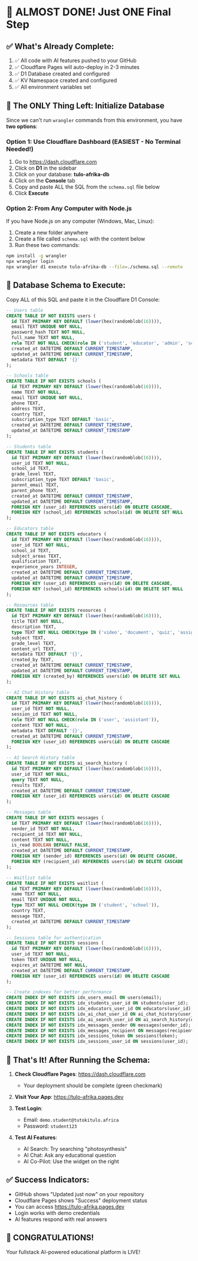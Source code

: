 # 🎉 ALMOST DONE! Just ONE Final Step

## ✅ What's Already Complete:
1. ✅ All code with AI features pushed to your GitHub
2. ✅ Cloudflare Pages will auto-deploy in 2-3 minutes
3. ✅ D1 Database created and configured
4. ✅ KV Namespace created and configured
5. ✅ All environment variables set

## 🔴 The ONLY Thing Left: Initialize Database

Since we can't run `wrangler` commands from this environment, you have **two options**:

### Option 1: Use Cloudflare Dashboard (EASIEST - No Terminal Needed!)

1. Go to https://dash.cloudflare.com
2. Click on **D1** in the sidebar
3. Click on your database: **tulo-afrika-db**
4. Click on the **Console** tab
5. Copy and paste ALL the SQL from the `schema.sql` file below
6. Click **Execute**

### Option 2: From Any Computer with Node.js

If you have Node.js on any computer (Windows, Mac, Linux):

1. Create a new folder anywhere
2. Create a file called `schema.sql` with the content below
3. Run these two commands:
```bash
npm install -g wrangler
npx wrangler login
npx wrangler d1 execute tulo-afrika-db --file=./schema.sql --remote
```

## 📄 Database Schema to Execute:

Copy ALL of this SQL and paste it in the Cloudflare D1 Console:

```sql
-- Users table
CREATE TABLE IF NOT EXISTS users (
  id TEXT PRIMARY KEY DEFAULT (lower(hex(randomblob(16)))),
  email TEXT UNIQUE NOT NULL,
  password_hash TEXT NOT NULL,
  full_name TEXT NOT NULL,
  role TEXT NOT NULL CHECK(role IN ('student', 'educator', 'admin', 'school')),
  created_at DATETIME DEFAULT CURRENT_TIMESTAMP,
  updated_at DATETIME DEFAULT CURRENT_TIMESTAMP,
  metadata TEXT DEFAULT '{}'
);

-- Schools table
CREATE TABLE IF NOT EXISTS schools (
  id TEXT PRIMARY KEY DEFAULT (lower(hex(randomblob(16)))),
  name TEXT NOT NULL,
  email TEXT UNIQUE NOT NULL,
  phone TEXT,
  address TEXT,
  country TEXT,
  subscription_type TEXT DEFAULT 'basic',
  created_at DATETIME DEFAULT CURRENT_TIMESTAMP,
  updated_at DATETIME DEFAULT CURRENT_TIMESTAMP
);

-- Students table
CREATE TABLE IF NOT EXISTS students (
  id TEXT PRIMARY KEY DEFAULT (lower(hex(randomblob(16)))),
  user_id TEXT NOT NULL,
  school_id TEXT,
  grade_level TEXT,
  subscription_type TEXT DEFAULT 'basic',
  parent_email TEXT,
  parent_phone TEXT,
  created_at DATETIME DEFAULT CURRENT_TIMESTAMP,
  updated_at DATETIME DEFAULT CURRENT_TIMESTAMP,
  FOREIGN KEY (user_id) REFERENCES users(id) ON DELETE CASCADE,
  FOREIGN KEY (school_id) REFERENCES schools(id) ON DELETE SET NULL
);

-- Educators table
CREATE TABLE IF NOT EXISTS educators (
  id TEXT PRIMARY KEY DEFAULT (lower(hex(randomblob(16)))),
  user_id TEXT NOT NULL,
  school_id TEXT,
  subject_areas TEXT,
  qualification TEXT,
  experience_years INTEGER,
  created_at DATETIME DEFAULT CURRENT_TIMESTAMP,
  updated_at DATETIME DEFAULT CURRENT_TIMESTAMP,
  FOREIGN KEY (user_id) REFERENCES users(id) ON DELETE CASCADE,
  FOREIGN KEY (school_id) REFERENCES schools(id) ON DELETE SET NULL
);

-- Resources table
CREATE TABLE IF NOT EXISTS resources (
  id TEXT PRIMARY KEY DEFAULT (lower(hex(randomblob(16)))),
  title TEXT NOT NULL,
  description TEXT,
  type TEXT NOT NULL CHECK(type IN ('video', 'document', 'quiz', 'assignment', 'article')),
  subject TEXT,
  grade_level TEXT,
  content_url TEXT,
  metadata TEXT DEFAULT '{}',
  created_by TEXT,
  created_at DATETIME DEFAULT CURRENT_TIMESTAMP,
  updated_at DATETIME DEFAULT CURRENT_TIMESTAMP,
  FOREIGN KEY (created_by) REFERENCES users(id) ON DELETE SET NULL
);

-- AI Chat History table
CREATE TABLE IF NOT EXISTS ai_chat_history (
  id TEXT PRIMARY KEY DEFAULT (lower(hex(randomblob(16)))),
  user_id TEXT NOT NULL,
  session_id TEXT NOT NULL,
  role TEXT NOT NULL CHECK(role IN ('user', 'assistant')),
  content TEXT NOT NULL,
  metadata TEXT DEFAULT '{}',
  created_at DATETIME DEFAULT CURRENT_TIMESTAMP,
  FOREIGN KEY (user_id) REFERENCES users(id) ON DELETE CASCADE
);

-- AI Search History table
CREATE TABLE IF NOT EXISTS ai_search_history (
  id TEXT PRIMARY KEY DEFAULT (lower(hex(randomblob(16)))),
  user_id TEXT NOT NULL,
  query TEXT NOT NULL,
  results TEXT,
  created_at DATETIME DEFAULT CURRENT_TIMESTAMP,
  FOREIGN KEY (user_id) REFERENCES users(id) ON DELETE CASCADE
);

-- Messages table
CREATE TABLE IF NOT EXISTS messages (
  id TEXT PRIMARY KEY DEFAULT (lower(hex(randomblob(16)))),
  sender_id TEXT NOT NULL,
  recipient_id TEXT NOT NULL,
  content TEXT NOT NULL,
  is_read BOOLEAN DEFAULT FALSE,
  created_at DATETIME DEFAULT CURRENT_TIMESTAMP,
  FOREIGN KEY (sender_id) REFERENCES users(id) ON DELETE CASCADE,
  FOREIGN KEY (recipient_id) REFERENCES users(id) ON DELETE CASCADE
);

-- Waitlist table
CREATE TABLE IF NOT EXISTS waitlist (
  id TEXT PRIMARY KEY DEFAULT (lower(hex(randomblob(16)))),
  name TEXT NOT NULL,
  email TEXT UNIQUE NOT NULL,
  type TEXT NOT NULL CHECK(type IN ('student', 'school')),
  country TEXT,
  message TEXT,
  created_at DATETIME DEFAULT CURRENT_TIMESTAMP
);

-- Sessions table for authentication
CREATE TABLE IF NOT EXISTS sessions (
  id TEXT PRIMARY KEY DEFAULT (lower(hex(randomblob(16)))),
  user_id TEXT NOT NULL,
  token TEXT UNIQUE NOT NULL,
  expires_at DATETIME NOT NULL,
  created_at DATETIME DEFAULT CURRENT_TIMESTAMP,
  FOREIGN KEY (user_id) REFERENCES users(id) ON DELETE CASCADE
);

-- Create indexes for better performance
CREATE INDEX IF NOT EXISTS idx_users_email ON users(email);
CREATE INDEX IF NOT EXISTS idx_students_user_id ON students(user_id);
CREATE INDEX IF NOT EXISTS idx_educators_user_id ON educators(user_id);
CREATE INDEX IF NOT EXISTS idx_ai_chat_user_id ON ai_chat_history(user_id);
CREATE INDEX IF NOT EXISTS idx_ai_search_user_id ON ai_search_history(user_id);
CREATE INDEX IF NOT EXISTS idx_messages_sender ON messages(sender_id);
CREATE INDEX IF NOT EXISTS idx_messages_recipient ON messages(recipient_id);
CREATE INDEX IF NOT EXISTS idx_sessions_token ON sessions(token);
CREATE INDEX IF NOT EXISTS idx_sessions_user_id ON sessions(user_id);
```

## 🚀 That's It! After Running the Schema:

1. **Check Cloudflare Pages**: https://dash.cloudflare.com
   - Your deployment should be complete (green checkmark)
   
2. **Visit Your App**: https://tulo-afrika.pages.dev

3. **Test Login**:
   - Email: `demo.student@tutokitulo.africa`
   - Password: `student123`

4. **Test AI Features**:
   - AI Search: Try searching "photosynthesis"
   - AI Chat: Ask any educational question
   - AI Co-Pilot: Use the widget on the right

## ✅ Success Indicators:
- GitHub shows "Updated just now" on your repository
- Cloudflare Pages shows "Success" deployment status
- You can access https://tulo-afrika.pages.dev
- Login works with demo credentials
- AI features respond with real answers

## 🎊 CONGRATULATIONS!
Your fullstack AI-powered educational platform is LIVE!